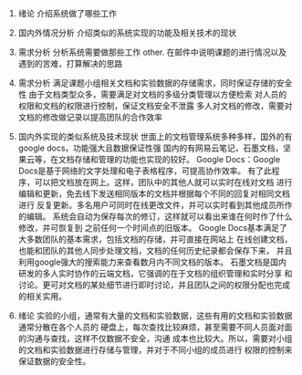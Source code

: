 1. 绪论
介绍系统做了哪些工作
2. 国内外情况分析
介绍类似的系统实现的功能及相关技术的现状
3. 需求分析
分析系统需要做那些工作
other.
在邮件中说明课题的进行情况以及遇到的苦难，打算解决的思路

3. 需求分析
    满足课题小组相关文档和实验数据的存储需求，同时保证存储的安全性
    由于文档类型众多，需要满足对文档的多级分类管理以方便检索
    对人员的权限和文档的权限进行控制，保证文档安全不泄露
    多人对文档的修改，需要对文档的修改做记录以提高团队的合作效率

2. 国内外实现的类似系统及技术现状
    世面上的文档管理系统多种多样，国外的有google docs，功能强大且数据保证性强
    国内的有网易云笔记，石墨文档，坚果云等，在文档存储和管理的功能也实现的较好。
    Google Docs：Google Docs是基于网络的文字处理和电子表格程序，可提高协作效率。
    有了此程序，可以把文档放在网上。这样，团队中的其他人就可以实时在线对文档
    进行编辑和更新，免去线下发送相同版本的文档并根据每个不同的回复对相同文档进行
    反复更新。多名用户可同时在线更改文件，并可以实时看到其他成员所作的编辑。
    系统会自动为保存每次的修订，这样就可以看出来谁在何时作了什么修改，并可恢复到
    之前任何一个时间点的旧版本。
    Google Docs基本满足了大多数团队的基本需求，包括文档的存储，并可直接在网站上
    在线创建文档，也能和团队的其他人同步处理文档，文档的任何历史纪录都会保存下来，
    并且利用google强大的搜索能力来查看数月内不同文档的版本。
    石墨文档是国内研发的多人实时协作的云端文档，它强调的在于文档的组织管理和实时分享
    和讨论。更可对文档的某处细节进行即时讨论，并且团队之间的权限分配也完成的相关实用。
 1. 绪论
    实验的小组，通常有大量的文档和实验数据，这些有用的文档和实验数据通常分散在各个人员的
    硬盘上，每次查找比较麻烦，甚至需要不同人员面对面的沟通与查找，这样不仅数据不安全，沟通
    成本也比较大。所以，需要对小组的文档和实验数据进行存储与管理，并对于不同小组的成员进行
    权限的控制来保证数据的安全性。
    
    